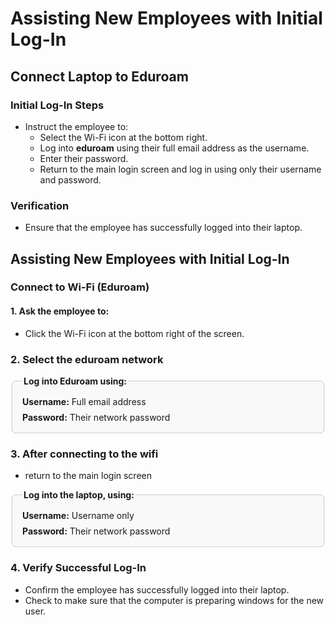# Assisting New Employees with Initial Log-In

## Connect Laptop to Eduroam

### Initial Log-In Steps

   - Instruct the employee to:
     - Select the Wi-Fi icon at the bottom right.
     - Log into **eduroam** using their full email address as the username.
     - Enter their password.
     - Return to the main login screen and log in using only their username and password.

### Verification

   - Ensure that the employee has successfully logged into their laptop. 


## Assisting New Employees with Initial Log-In

### Connect to Wi-Fi (Eduroam)

#### 1.  Ask the employee to:

   - Click the Wi-Fi icon at the bottom right of the screen.

### 2. Select the eduroam network

<fieldset style="border: 1px solid #ccc; border-radius: 6px; padding: 1rem; max-width: 500px; background-color: #f9f9f9;">
  <legend style="font-weight: bold;">Log into Eduroam using:</legend>
  
  <div style="margin-bottom: 0.5rem;">
    <strong>Username:</strong> Full email address
  </div>
  <div>
    <strong>Password:</strong> Their network password
  </div>
</fieldset>

### 3. After connecting to the wifi
- return to the main login screen


<fieldset style="border: 1px solid #ccc; border-radius: 6px; padding: 1rem; max-width: 500px; background-color: #f9f9f9;">
  <legend style="font-weight: bold;">Log into the laptop,  using:</legend>
  
  <div style="margin-bottom: 0.5rem;">
    <strong>Username:</strong> Username only
  </div>
  <div>
    <strong>Password:</strong> Their network password
  </div>
</fieldset>

### 4. Verify Successful Log-In

- Confirm the employee has successfully logged into their laptop.
- Check to make sure that the computer is preparing windows for the new user.

